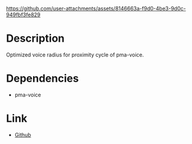 https://github.com/user-attachments/assets/8146663a-f9d0-4be3-9d0c-949fbf3fe829

# Description
Optimized voice radius for proximity cycle of pma-voice.

# Dependencies
- pma-voice

# Link
- [Github](https://github.com/Sarbatore/srb_voiceradius)
